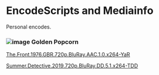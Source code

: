 # EncodeScripts and Mediainfo 
Personal encodes.

### ![image](https://img43.pixhost.to/images/300/152420800_quality.gif) Golden Popcorn

[The.Front.1976.GBR.720p.BluRay.AAC.1.0.x264-YaR](https://github.com/stormstout01/AviSynth-scripts-and-mediainfo/tree/master/The.Front.1976.GBR.720p.BluRay.AAC.1.0.x264-YaR)

[Summer.Detective.2019.720p.BluRay.DD.5.1.x264-TDD](https://github.com/rottenjoker/AviSynth-scripts-and-mediainfo/tree/master/Summer.Detective.2019.720p.BluRay.DD.5.1.x264-TDD)
